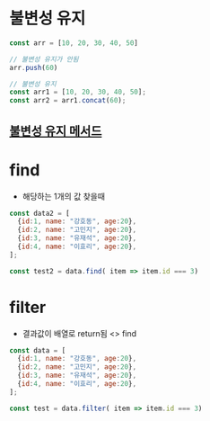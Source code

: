 # 불변성 유지
```javascript
const arr = [10, 20, 30, 40, 50]

// 불변성 유지가 안됨
arr.push(60)

// 불변성 유지
const arr1 = [10, 20, 30, 40, 50];
const arr2 = arr1.concat(60);

```

## [불변성 유지 메서드](https://opentogether.tistory.com/106)

# find
* 해당하는 1개의 값 찾을때
```javascript
const data2 = [
  {id:1, name: "강호동", age:20},
  {id:2, name: "고민지", age:20},
  {id:3, name: "유재석", age:20},
  {id:4, name: "이효리", age:20},  
];

const test2 = data.find( item => item.id === 3)
```

# filter
* 결과값이 배열로 return됨 <> find

```javascript
const data = [
  {id:1, name: "강호동", age:20},
  {id:2, name: "고민지", age:20},
  {id:3, name: "유재석", age:20},
  {id:4, name: "이효리", age:20},  
];

const test = data.filter( item => item.id === 3)

```

